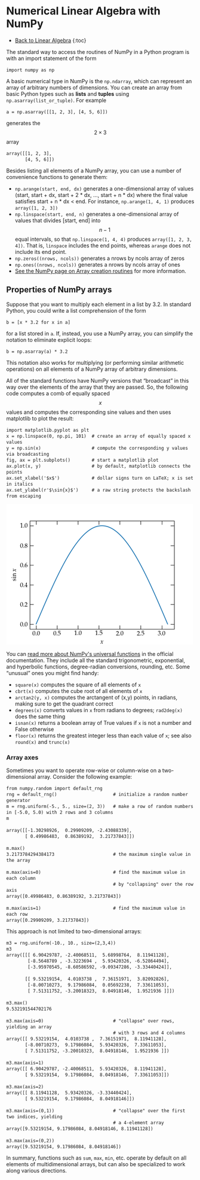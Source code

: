 # Numerical Linear Algebra with NumPy

+ [Back to Linear Algebra](LinearAlgebra.md)
{:toc}


The standard way to access the routines of NumPy in a Python program is with an import statement of the form

    import numpy as np


A basic numerical type in NumPy is the `np.ndarray`, which can represent an array of arbitrary numbers of dimensions. You can create an array from basic Python types such as **lists** and **tuples** using `np.asarray(list_or_tuple)`. For example

    a = np.asarray([[1, 2, 3], [4, 5, 6]])

generates the $$2\times 3$$ array

    array([[1, 2, 3],
           [4, 5, 6]])

Besides listing all elements of a NumPy array, you can use a number of convenience functions to generate them:

+ `np.arange(start, end, dx)` generates a one-dimensional array of values (start, start + dx, start + 2 * dx, ..., start + n * dx) where the final value satisfies start + n * dx < end. For instance, `np.arange(1, 4, 1)` produces  `array([1, 2, 3])`
+ `np.linspace(start, end, n)` generates a one-dimensional array of values that divides [start, end] into $$n-1$$ equal intervals, so that `np.linspace(1, 4, 4)` produces `array([1, 2, 3, 4])`. That is, `linspace` includes the end points, whereas `arange` does not include its end point.
+ `np.zeros((nrows, ncols))` generates a nrows by ncols array of zeros
+ `np.ones((nrows, ncols))` generates a nrows by ncols array of ones
+ [See the NumPy page on Array creation routines](https://numpy.org/doc/stable/reference/routines.array-creation.html) for more information.


## Properties of NumPy arrays

Suppose that you want to multiply each element in a list by 3.2. In standard Python, you could write a list comprehension of the form

    b = [x * 3.2 for x in a]

for a list stored in `a`. If, instead, you use a NumPy array, you can simplify the notation to eliminate explicit loops:

    b = np.asarray(a) * 3.2

This notation also works for multiplying (or performing similar arithmetic operations) on all elements of a NumPy array of arbitrary dimensions.

All of the standard functions have NumPy versions that “broadcast” in this way over the elements of the array that they are passed. So, the following code computes a comb of equally spaced $$x$$ values and computes the corresponding sine values and then uses matplotlib to plot the result:

    import matplotlib.pyplot as plt
    x = np.linspace(0, np.pi, 101)  # create an array of equally spaced x values
    y = np.sin(x)                   # compute the corresponding y values via broadcasting
    fig, ax = plt.subplots()        # start a matplotlib plot
    ax.plot(x, y)                   # by default, matplotlib connects the points
    ax.set_xlabel('$x$')            # dollar signs turn on LaTeX; x is set in italics
    ax.set_ylabel(r'$\sin{x}$')     # a raw string protects the backslash from escaping

![Sine plot](figs/sineplot.png)

You can [read more about NumPy's universal functions](https://numpy.org/doc/stable/reference/ufuncs.html) in the official documentation. They include all the standard trigonometric, exponential, and hyperbolic functions, degree-radian conversions, rounding, etc. Some “unusual” ones you might find handy:

+ `square(x)` computes the square of all elements of `x`
+ `cbrt(x)` computes the cube root of all elements of `x`
+ `arctan2(y, x)` computes the arctangent of (x,y) points, in radians, making sure to get the quadrant correct
+ `degrees(x)` converts values in `x` from radians to degrees; `rad2deg(x)` does the same thing
+ `isnan(x)` returns a boolean array of True values if `x` is not a number and False otherwise
+ `floor(x)` returns the greatest integer less than each value of `x`; see also `round(x)` and `trunc(x)`

### Array axes

Sometimes you want to operate row-wise or column-wise on a two-dimensional array. Consider the following example:

    from numpy.random import default_rng
    rng = default_rng()                     # initialize a random number generator
    m = rng.uniform(-5., 5., size=(2, 3))   # make a row of random numbers in [-5.0, 5.0) with 2 rows and 3 columns
    m

    array([[-1.30298926,  0.29909209, -2.43088339],
           [ 0.49986483,  0.86389192,  3.21737843]])
    
    m.max()
    3.2173784294384173                      # the maximum single value in the array

    m.max(axis=0)                           # find the maximum value in each column
                                            # by "collapsing" over the row axis
    array([0.49986483, 0.86389192, 3.21737843])

    m.max(axis=1)                           # find the maximum value in each row
    array([0.29909209, 3.21737843])

This approach is not limited to two-dimensional arrays:

    m3 = rng.uniform(-10., 10., size=(2,3,4))
    m3
    array([[[ 6.90429787, -2.40068511,  5.68998764,  8.11941128],
            [-8.5648789 , -3.3223694 ,  5.93420326, -6.52864494],
            [-3.95970545, -8.60586592, -9.09347286, -3.33440424]],

           [[ 9.53219154,  4.0103738 ,  7.36151971,  3.82092826],
            [-8.00710273,  9.17986084,  0.05692238,  7.33611053],
            [ 7.51311752, -3.20018323,  8.04918146,  1.9521936 ]]])
    
    m3.max()
    9.532191544702176

    m3.max(axis=0)                          # "collapse" over rows, yielding an array
                                            # with 3 rows and 4 columns
    array([[ 9.53219154,  4.0103738 ,  7.36151971,  8.11941128],
           [-8.00710273,  9.17986084,  5.93420326,  7.33611053],
           [ 7.51311752, -3.20018323,  8.04918146,  1.9521936 ]])
    
    m3.max(axis=1)
    array([[ 6.90429787, -2.40068511,  5.93420326,  8.11941128],
           [ 9.53219154,  9.17986084,  8.04918146,  7.33611053]])
    
    m3.max(axis=2)
    array([[ 8.11941128,  5.93420326, -3.33440424],
           [ 9.53219154,  9.17986084,  8.04918146]])
    
    m3.max(axis=(0,1))                      # "collapse" over the first two indices, yielding
                                            # a 4-element array
    array([9.53219154, 9.17986084, 8.04918146, 8.11941128])
    
    m3.max(axis=(0,2))
    array([9.53219154, 9.17986084, 8.04918146])

In summary, functions such as `sum`, `max`, `min`, etc. operate by default on all elements of multidimensional arrays, but can also be specialized to work along various directions.